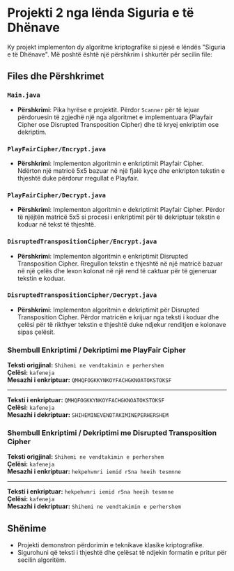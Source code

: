 # Projekti 2 nga lënda Siguria e të Dhënave

Ky projekt implementon dy algoritme kriptografike si pjesë e lëndës "Siguria e të Dhënave".
Më poshtë është një përshkrim i shkurtër për secilin file:

## Files dhe Përshkrimet

### `Main.java`
- **Përshkrimi**: Pika hyrëse e projektit. Përdor `Scanner` për të lejuar përdoruesin të zgjedhë një nga algoritmet e implementuara (Playfair Cipher ose Disrupted Transposition Cipher) dhe të kryej enkriptim ose dekriptim.

### `PlayFairCipher/Encrypt.java`
- **Përshkrimi**: Implementon algoritmin e enkriptimit Playfair Cipher. Ndërton një matricë 5x5 bazuar në një fjalë kyçe dhe enkripton tekstin e thjeshtë duke përdorur rregullat e Playfair.

### `PlayFairCipher/Decrypt.java`
- **Përshkrimi**: Implementon algoritmin e dekriptimit Playfair Cipher. Përdor të njëjtën matricë 5x5 si procesi i enkriptimit për të dekriptuar tekstin e koduar në tekst të thjeshtë.

### `DisruptedTranspositionCipher/Encrypt.java`
- **Përshkrimi**: Implementon algoritmin e enkriptimit Disrupted Transposition Cipher. Rregullon tekstin e thjeshtë në një matricë bazuar në një çelës dhe lexon kolonat në një rend të caktuar për të gjeneruar tekstin e koduar.

### `DisruptedTranspositionCipher/Decrypt.java`
- **Përshkrimi**: Implementon algoritmin e dekriptimit për Disrupted Transposition Cipher. Përdor matricën e krijuar nga teksti i koduar dhe çelësi për të rikthyer tekstin e thjeshtë duke ndjekur renditjen e kolonave sipas çelësit.


### Shembull Enkriptimi / Dekriptimi me PlayFair Cipher

**Teksti origjinal:** `Shihemi ne vendtakimin e perhershem`  
**Çelësi:** `kafeneja`  
**Mesazhi i enkriptuar:** `QMHQFOGKKYNKOYFACHGKNOATOKSTOKSF`

---

**Teksti i enkriptuar:** `QMHQFOGKKYNKOYFACHGKNOATOKSTOKSF`  
**Çelësi:** `kafeneja`  
**Mesazhi i dekriptuar:** `SHIHEMINEVENDTAKIMINEPERHERSHEM`




### Shembull Enkriptimi / Dekriptimi me Disrupted Transposition Cipher

**Teksti origjinal:** `Shihemi ne vendtakimin e perhershem`  
**Çelësi:** `kafeneja`  
**Mesazhi i enkriptuar:** `hekpehvmri iemid rSna heeih tesmnne`

---

**Teksti i enkriptuar:** `hekpehvmri iemid rSna heeih tesmnne`  
**Çelësi:** `kafeneja`  
**Mesazhi i dekriptuar:** `Shihemi ne vendtakimin e perhershem`



## Shënime
- Projekti demonstron përdorimin e teknikave klasike kriptografike.
- Sigurohuni që teksti i thjeshtë dhe çelësat të ndjekin formatin e pritur për secilin algoritëm.
